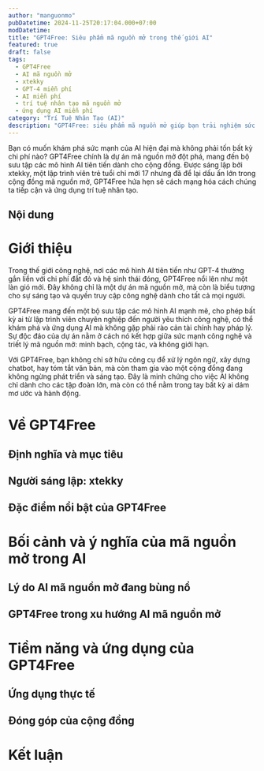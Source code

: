 ```yaml
---
author: "manguonmo"
pubDatetime: 2024-11-25T20:17:04.000+07:00
modDatetime: 
title: "GPT4Free: Siêu phẩm mã nguồn mở trong thế giới AI"
featured: true
draft: false
tags:
  - GPT4Free
  - AI mã nguồn mở
  - xtekky
  - GPT-4 miễn phí
  - AI miễn phí
  - trí tuệ nhân tạo mã nguồn mở
  - ứng dụng AI miễn phí
category: "Trí Tuệ Nhân Tạo (AI)"
description: "GPT4Free: siêu phẩm mã nguồn mở giúp bạn trải nghiệm sức mạnh của GPT-4 mà không tốn bất kỳ chi phí nào. Tìm hiểu về người sáng lập xtekky, các tính năng nổi bật và tiềm năng ứng dụng của GPT4Free trong thế giới trí tuệ nhân tạo mã nguồn mở."
---
```


Bạn có muốn khám phá sức mạnh của AI hiện đại mà không phải tốn bất kỳ chi phí nào? GPT4Free chính là dự án mã nguồn mở đột phá, mang đến bộ sưu tập các mô hình AI tiên tiến dành cho cộng đồng. Được sáng lập bởi xtekky, một lập trình viên trẻ tuổi chỉ mới 17 nhưng đã để lại dấu ấn lớn trong cộng đồng mã nguồn mở, GPT4Free hứa hẹn sẽ cách mạng hóa cách chúng ta tiếp cận và ứng dụng trí tuệ nhân tạo.

## Nội dung

# Giới thiệu

Trong thế giới công nghệ, nơi các mô hình AI tiên tiến như GPT-4 thường gắn liền với chi phí đắt đỏ và hệ sinh thái đóng, GPT4Free nổi lên như một làn gió mới. Đây không chỉ là một dự án mã nguồn mở, mà còn là biểu tượng cho sự sáng tạo và quyền truy cập công nghệ dành cho tất cả mọi người.

GPT4Free mang đến một bộ sưu tập các mô hình AI mạnh mẽ, cho phép bất kỳ ai từ lập trình viên chuyên nghiệp đến người yêu thích công nghệ, có thể khám phá và ứng dụng AI mà không gặp phải rào cản tài chính hay pháp lý. Sự độc đáo của dự án nằm ở cách nó kết hợp giữa sức mạnh công nghệ và triết lý mã nguồn mở: minh bạch, cộng tác, và không giới hạn.

Với GPT4Free, bạn không chỉ sở hữu công cụ để xử lý ngôn ngữ, xây dựng chatbot, hay tóm tắt văn bản, mà còn tham gia vào một cộng đồng đang không ngừng phát triển và sáng tạo. Đây là minh chứng cho việc AI không chỉ dành cho các tập đoàn lớn, mà còn có thể nằm trong tay bất kỳ ai dám mơ ước và hành động.

# Về GPT4Free

## Định nghĩa và mục tiêu

## Người sáng lập: xtekky

## Đặc điểm nổi bật của GPT4Free

# Bối cảnh và ý nghĩa của mã nguồn mở trong AI

## Lý do AI mã nguồn mở đang bùng nổ

## GPT4Free trong xu hướng AI mã nguồn mở

# Tiềm năng và ứng dụng của GPT4Free

## Ứng dụng thực tế

## Đóng góp của cộng đồng

# Kết luận
